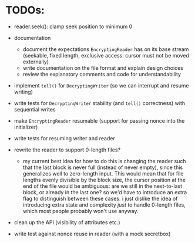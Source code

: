 # TODOs:

- reader.seek(): clamp seek position to minimum 0

- documentation
  - document the expectations `EncryptingReader` has on its base stream (seekable, fixed length, exclusive access: cursor must not be moved externally)
  - write documentation on the file format and explain design choices
  - review the explanatory comments and code for understandability

- implement `tell()` for `DecryptingWriter` (so we can interrupt and resume writing)
- write tests for `DecryptingWriter` stability (and `tell()` correctness) with sequential writes
- make `EncryptingReader` resumable (support for passing nonce into the initializer)
- write tests for resuming writer and reader
- rewrite the reader to support 0-length files?
  - my current best idea for how to do this is changing the reader such that the last block is never full (instead of never empty), since this generalizes well to zero-length input. This would mean that for file lengths evenly divisible by the block size, the cursor position at the end of the file would be ambiguous: are we still in the next-to-last block, or already in the last one? so we'd have to introduce an extra flag to distinguish between these cases. i just dislike the idea of introducing extra state and complexity _just_ to handle 0-length files, which most people probably won't use anyway.
  
- clean up the API (visibility of attributes etc.)
- write test against nonce reuse in reader (with a mock secretbox)